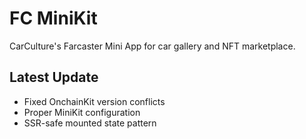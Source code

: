 # FC MiniKit

CarCulture's Farcaster Mini App for car gallery and NFT marketplace.

## Latest Update
- Fixed OnchainKit version conflicts
- Proper MiniKit configuration  
- SSR-safe mounted state pattern
